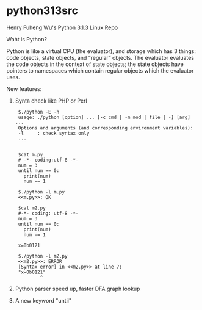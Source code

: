 python313src
============

Henry Fuheng Wu's Python 3.1.3 Linux Repo

Waht is Python?

Python is like a virtual CPU (the evaluator), and storage which has 3 things: code objects, state objects, and “regular” objects. The evaluator evaluates the code objects in the context of state objects; the state objects have pointers to namespaces which contain regular objects which the evaluator uses.


New features:

1. Synta check like PHP or Perl

        $./python -E -h
        usage: ./python [option] ... [-c cmd | -m mod | file | -] [arg] ...
        Options and arguments (and corresponding environment variables):
        -l     : check syntax only
        ...


        $cat m.py
        # -*- coding:utf-8 -*-
        num = 3
        until num == 0:
          print(num)
          num -= 1
        
        $./python -l m.py
        <<m.py>>: OK
        
        $cat m2.py
        #-*- coding: utf-8 -*-
        num = 3
        until num == 0:
          print(num)
          num -= 1
        
        x=0b0121
        
        $./python -l m2.py
        <<m2.py>>: ERROR
        [Syntax error] in <<m2.py>> at line 7:
        "x=0b0121"
                ^


2. Python parser speed up, faster DFA graph lookup

3. A new keyword "until"
